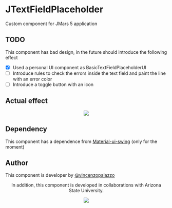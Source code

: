# JTextFieldPlaceholder

Custom component for JMars 5 application

## TODO
This component has bad design, in the future should introduce the following effect

- [X] Used a personal UI component as BasicTextFieldPlaceholderUI
- [ ] Introduce rules to check the errors inside the text field and paint the line with an error color
- [ ] Introduce a toggle button with an icon

## Actual effect

<div align="center">
<img src="https://i.ibb.co/vYpnd3B/Selection-055.png" />
</div>

## Dependency

This component has a dependence from [Material-ui-swing](https://github.com/vincenzopalazzo/material-ui-swing) (only for the moment)
## Author

This component is developer by [@vincenzopalazzo](https://github.com/vincenzopalazzo)

<p align="center" style="center">In addition, this component is developed in collaborations with Arizona State University. </p>

<div align="center">
<img src="https://sundevilgymnastics.com/wp-content/uploads/2016/10/ASU-Womens-Gymnastics-Website.png" />
</div>